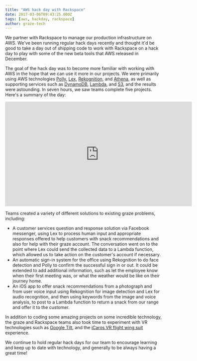 ```yaml
---
title: "AWS hack day with Rackspace"
date: 2017-03-06T09:43:25.000Z
tags: [aws, hackday, rackspace]
author: graze-tech
---
```


We partner with Rackspace to manage our production infrastructure on AWS. We've been running regular hack days recently and thought it'd be good to take a day out of shipping code to work with Rackspace on a hack day to play with some of the new beta tools that AWS released in December.

The goal of the hack day was to become more familiar with working with AWS in the hope that we can use it more in our projects. We were primarily using AWS technologies [Polly](https://aws.amazon.com/polly), [Lex](https://aws.amazon.com/lex), [Rekognition](https://aws.amazon.com/rekognition), and [Athena](https://aws.amazon.com/athena), as well as supporting services such as [DynamoDB](https://aws.amazon.com/dynamodb), [Lambda](https://aws.amazon.com/lambda), and [S3](https://aws.amazon.com/s3), and the results were astounding. In seven hours, we saw teams complete five projects. Here's a summary of the day:

<iframe width="600" height="337" src="https://www.youtube.com/embed/4r8cv9-RJrg" frameborder="0" allowfullscreen></iframe>

Teams created a variety of different solutions to existing graze problems, including:

* A customer services question and response solution via Facebook messenger, using Lex to process human input and appropriate responses offered to help customers with snack recommendations and also for help with their graze account. The conversation went on to the point where Lex could send the collected data to a Lambda function, which allowed us to take action on the customer's account if necessary.
* An automatic sign-in system for the office using Rekognition to do face detection and Polly to confirm the successful sign in or out. It could be extended to add additional information, such as let the employee know when their first meeting was, or what the weather would be like on their journey home.
* An iOS app to offer snack recommendations from a photograph and from user voice input using Rekognition for image detection and Lex for audio recognition, and then using keywords from the image and voice analysis, to post to a Lambda function to return a snack from our range and offer it to the customer.


In addition to coding some amazing projects on some incredible technology, the graze and Rackspace teams also took time to experiment with VR technologies such as [Google Tilt](https://www.tiltbrush.com), and the [iCaros VR flight wing suit](http://www.icaros.net/index.php/pages/about-icaros) experience.

We continue to hold regular hack days for our team to encourage learning and keep up to date with technology, and generally to be always having a great time!